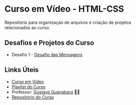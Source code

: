 # Curso em Vídeo - HTML-CSS

Repositório para organização de arquivos e criação de projetos relacionados ao curso.

## Desafios e Projetos do Curso

* Desafio 1 - [Desafio das Mensagens](https://capeloo.github.io/html-css/desafios/d001/)

## Links Úteis

* [Curso em Vídeo](https://www.cursoemvideo.com/)
* [Playlist do Curso](https://www.youtube.com/playlist?list=PLHz_AreHm4dkZ9-atkcmcBaMZdmLHft8n)
* Professor: [Gustavo Guanabara](https://github.com/gustavoguanabara) 🖖🏻
* [Repositório do Curso](https://github.com/gustavoguanabara/html-css)
